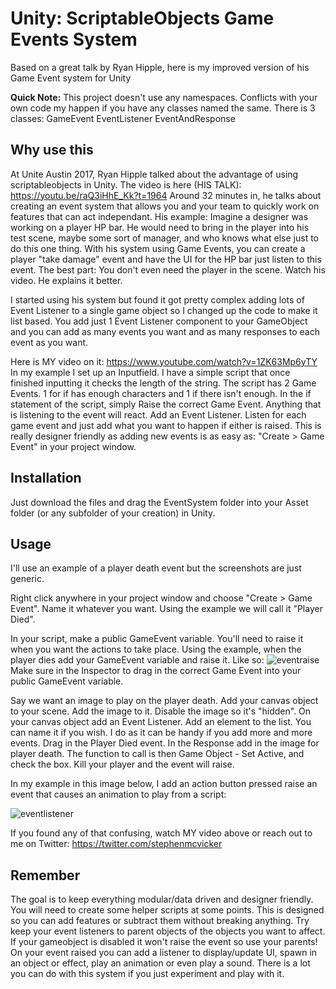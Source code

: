 # Unity: ScriptableObjects Game Events System
Based on a great talk by Ryan Hipple, here is my improved version of his Game Event system for Unity


**Quick Note:**
This project doesn't use any namespaces. 
Conflicts with your own code my happen if you have any classes named the same.
There is 3 classes:
GameEvent
EventListener
EventAndResponse

## Why use this
At Unite Austin 2017, Ryan Hipple talked about the advantage of using scriptableobjects in Unity. 
The video is here (HIS TALK):
https://youtu.be/raQ3iHhE_Kk?t=1964
Around 32 minutes in, he talks about creating an event system that allows you and your team to quickly work on features that can act independant. His example: Imagine a designer was working on a player HP bar. He would need to bring in the player into his test scene, maybe some sort of manager, and who knows what else just to do this one thing. With his system using Game Events, you can create a player "take damage" event and have the UI for the HP bar just listen to this event. The best part: You don't even need the player in the scene. Watch his video. He explains it better.

I started using his system but found it got pretty complex adding lots of Event Listener to a single game object so I changed up the code to make it list based. You add just 1 Event Listener component to your GameObject and you can add as many events you want and as many responses to each event as you want.

Here is MY video on it:
https://www.youtube.com/watch?v=1ZK63Mp6yTY
In my example I set up an Inputfield. I have a simple script that once finished inputting it checks the length of the string. 
The script has 2 Game Events. 1 for if has enough characters and 1 if there isn't enough.
In the if statement of the script, simply Raise the correct Game Event. Anything that is listening to the event will react.
Add an Event Listener. 
Listen for each game event and just add what you want to happen if either is raised. This is really designer friendly as adding new events is as easy as: "Create > Game Event" in your project window.


## Installation
Just download the files and drag the EventSystem folder into your Asset folder (or any subfolder of your creation) in Unity.

## Usage
I'll use an example of a player death event but the screenshots are just generic.

Right click anywhere in your project window and choose "Create > Game Event". Name it whatever you want.
Using the example we will call it "Player Died".

In your script, make a public GameEvent variable. You'll need to raise it when you want the actions to take place. Using the example, when the player dies add your GameEvent variable and raise it.
Like so:
![eventraise](https://i.imgur.com/Ge6Xqmm.png)
Make sure in the Inspector to drag in the correct Game Event into your public GameEvent variable.

Say we want an image to play on the player death.
Add your canvas object to your scene. Add the image to it.
Disable the image so it's "hidden".
On your canvas object add an Event Listener.
Add an element to the list. You can name it if you wish. I do as it can be handy if you add more and more events.
Drag in the Player Died event.
In the Response add in the image for player death. The function to call is then Game Object - Set Active, and check the box.
Kill your player and the event will raise.

In my example in this image below, I add an action button pressed raise an event that causes an animation to play from a script:

![eventlistener](https://i.imgur.com/sYrfYOY.png)

If you found any of that confusing, watch MY video above or reach out to me on Twitter: https://twitter.com/stephenmcvicker

## Remember
The goal is to keep everything modular/data driven and designer friendly. 
You will need to create some helper scripts at some points.
This is designed so you can add features or subtract them without breaking anything.
Try keep your event listeners to parent objects of the objects you want to affect. If your gameobject is disabled it won't raise the event so use your parents! 
On your event raised you can add a listener to display/update UI, spawn in an object or effect, play an animation or even play a sound. There is a lot you can do with this system if you just experiment and play with it.


